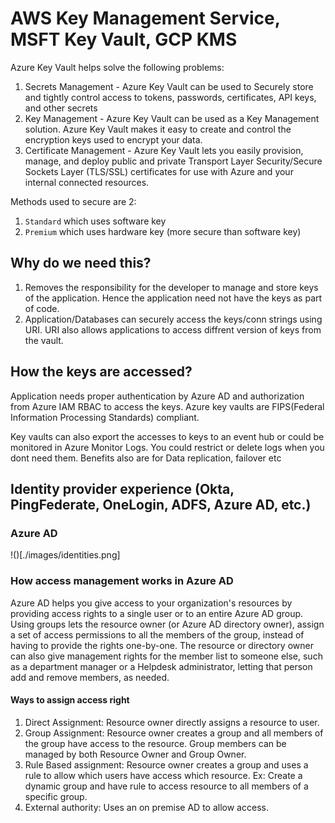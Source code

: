 # AWS Key Management Service, MSFT Key Vault, GCP KMS

Azure Key Vault helps solve the following problems:

1. Secrets Management - Azure Key Vault can be used to Securely store and tightly control access to tokens, passwords, certificates, API keys, and other secrets
1. Key Management - Azure Key Vault can be used as a Key Management solution. Azure Key Vault makes it easy to create and control the encryption keys used to encrypt your data.
1. Certificate Management - Azure Key Vault lets you easily provision, manage, and deploy public and private Transport Layer Security/Secure Sockets Layer (TLS/SSL) certificates for use with Azure and your internal connected resources.

Methods used to secure are 2:
1. `Standard` which uses software key
1. `Premium` which uses hardware key (more secure than software key)

## Why do we need this?
1. Removes the responsibility for the developer to manage and store keys of the application. Hence the application need not have the keys as part of code.
1. Application/Databases can securely access the keys/conn strings using URI. URI also allows applications to access diffrent version of keys from the vault.

## How the keys are accessed?

Application needs proper authentication by Azure AD and authorization from Azure IAM RBAC to access the keys.
Azure key vaults are FIPS(Federal Information Processing Standards) compliant.

Key vaults can also export the accesses to keys to an event hub or could be monitored in Azure Monitor Logs. You could restrict or delete logs when you dont need them.
Benefits also are for Data replication, failover etc

## Identity provider experience (Okta, PingFederate, OneLogin, ADFS, Azure AD, etc.)

### Azure AD

!()[./images/identities.png]

### How access management works in Azure AD

Azure AD helps you give access to your organization's resources by providing access rights to a single user or to an entire Azure AD group.
Using groups lets the resource owner (or Azure AD directory owner), assign a set of access permissions to all the members of the group, instead of 
having to provide the rights one-by-one. The resource or directory owner can also give management rights for the member list to someone else, 
such as a department manager or a Helpdesk administrator, letting that person add and remove members, as needed.

#### Ways to assign access right

1. Direct Assignment: Resource owner directly assigns a resource to user.
1. Group Assignment: Resource owner creates a group and all members of the group have access to the resource. Group members can be managed by both
Resource Owner and Group Owner.
1. Rule Based assignment: Resource owner creates a group and uses a rule to allow which users have access which resource. Ex: Create a dynamic group and have rule to access resource to all members of a specific group.
1. External authority: Uses an on premise AD to allow access.
